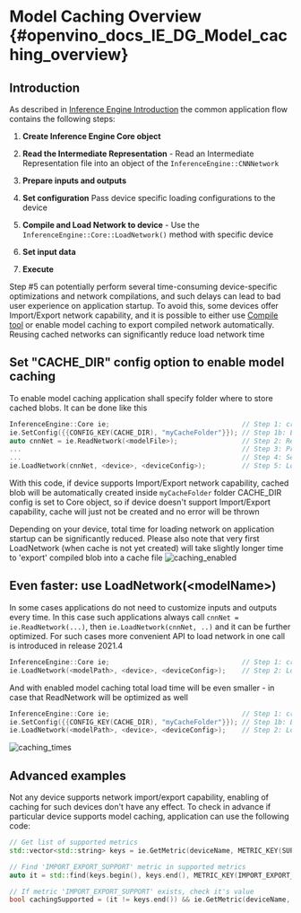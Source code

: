 # Model Caching Overview {#openvino_docs_IE_DG_Model_caching_overview}

## Introduction

As described in [Inference Engine Introduction](inference_engine_intro.md) the common application flow contains the following steps:

1. **Create Inference Engine Core object**

2. **Read the Intermediate Representation** - Read an Intermediate Representation file into an object of the `InferenceEngine::CNNNetwork`

3. **Prepare inputs and outputs**

4. **Set configuration** Pass device specific loading configurations to the device

5. **Compile and Load Network to device** - Use the `InferenceEngine::Core::LoadNetwork()` method with specific device

6. **Set input data**

7. **Execute**

Step #5 can potentially perform several time-consuming device-specific optimizations and network compilations,
and such delays can lead to bad user experience on application startup. To avoid this, some devices offer
Import/Export network capability, and it is possible to either use [Compile tool](../../inference-engine/tools/compile_tool/README.md)
or enable model caching to export compiled network automatically. Reusing cached networks can significantly reduce load network time


## Set "CACHE_DIR" config option to enable model caching

To enable model caching application shall specify folder where to store cached blobs. It can be done like this

```cpp
InferenceEngine::Core ie;                                 // Step 1: create Inference engine object
ie.SetConfig({{CONFIG_KEY(CACHE_DIR), "myCacheFolder"}}); // Step 1b: Enable caching
auto cnnNet = ie.ReadNetwork(<modelFile>);                // Step 2: ReadNetwork
...                                                       // Step 3: Prepare inputs/outputs
...                                                       // Step 4: Set device configuration
ie.LoadNetwork(cnnNet, <device>, <deviceConfig>);         // Step 5: LoadNetwork
```
With this code, if device supports Import/Export network capability, cached blob will be automatically created inside `myCacheFolder` folder
CACHE_DIR config is set to Core object, so if device doesn't support Import/Export capability, cache will just not be created and no error will be thrown

Depending on your device, total time for loading network on application startup can be significantly reduced.
Please also note that very first LoadNetwork (when cache is not yet created) will take slightly longer time to 'export' compiled blob into a cache file
![caching_enabled]

## Even faster: use LoadNetwork(\<modelName\>)

In some cases applications do not need to customize inputs and outputs every time. In this case such applications always
call `cnnNet = ie.ReadNetwork(...)`, then `ie.LoadNetwork(cnnNet, ..)` and it can be further optimized.
For such cases more convenient API to load network in one call is introduced in release 2021.4

```cpp
InferenceEngine::Core ie;                                 // Step 1: create Inference engine object
ie.LoadNetwork(<modelPath>, <device>, <deviceConfig>);    // Step 2: LoadNetwork by model file path
```

And with enabled model caching total load time will be even smaller - in case that ReadNetwork will be optimized as well
```cpp
InferenceEngine::Core ie;                                 // Step 1: create Inference engine object
ie.SetConfig({{CONFIG_KEY(CACHE_DIR), "myCacheFolder"}}); // Step 1b: Enable caching
ie.LoadNetwork(<modelPath>, <device>, <deviceConfig>);    // Step 2: LoadNetwork by model file path
```
![caching_times]


## Advanced examples

Not any device supports network import/export capability, enabling of caching for such devices don't have any effect.
To check in advance if particular device supports model caching, application can use the following code:
```cpp
// Get list of supported metrics
std::vector<std::string> keys = ie.GetMetric(deviceName, METRIC_KEY(SUPPORTED_METRICS));

// Find 'IMPORT_EXPORT_SUPPORT' metric in supported metrics
auto it = std::find(keys.begin(), keys.end(), METRIC_KEY(IMPORT_EXPORT_SUPPORT));

// If metric 'IMPORT_EXPORT_SUPPORT' exists, check it's value
bool cachingSupported = (it != keys.end()) && ie.GetMetric(deviceName, METRIC_KEY(IMPORT_EXPORT_SUPPORT));
```

[caching_enabled]: ../img/caching_enabled.png
[caching_times]: ../img/caching_times.png
